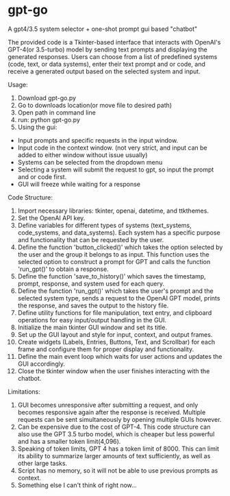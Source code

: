 # gpt-go
A gpt4/3.5 system selector + one-shot prompt gui based "chatbot"

The provided code is a Tkinter-based interface that interacts with OpenAI's GPT-4(or 3.5-turbo) model by sending text prompts and displaying the generated responses. 
Users can choose from a list of predefined systems (code, text, or data systems), enter their text prompt and or code, and receive a generated output based on the selected system and input.

Usage:
1. Download gpt-go.py
2. Go to downloads location(or move file to desired path)
3. Open path in command line
4. run: 
python gpt-go.py
5. Using the gui:
- Input prompts and specific requests in the input window.
- Input code in the context window. (not very strict, and input can be added to either window without issue usually)
- Systems can be selected from the dropdown menu
- Selecting a system will submit the request to gpt, so input the prompt and or code first. 
- GUI will freeze while waiting for a response

Code Structure:
1. Import necessary libraries: tkinter, openai, datetime, and ttkthemes.
2. Set the OpenAI API key.
3. Define variables for different types of systems (text_systems, code_systems, and data_systems). Each system has a specific purpose and functionality that can be requested by the user.
4. Define the function 'button_clicked()' which takes the option selected by the user and the group it belongs to as input. This function uses the selected option to construct a prompt for GPT and calls the function 'run_gpt()' to obtain a response.
5. Define the function 'save_to_history()' which saves the timestamp, prompt, response, and system used for each query.
6. Define the function 'run_gpt()' which takes the user's prompt and the selected system type, sends a request to the OpenAI GPT model, prints the response, and saves the output to the history file.
7. Define utility functions for file manipulation, text entry, and clipboard operations for easy input/output handling in the GUI.
8. Initialize the main tkinter GUI window and set its title.
9. Set up the GUI layout and style for input, context, and output frames.
10. Create widgets (Labels, Entries, Buttons, Text, and Scrollbar) for each frame and configure them for proper display and functionality.
11. Define the main event loop which waits for user actions and updates the GUI accordingly.
12. Close the tkinter window when the user finishes interacting with the chatbot.

Limitations:
1. GUI becomes unresponsive after submitting a request, and only becomes responsive again after the response is received. Multiple requests can be sent simultaneously by opening multiple GUIs however. 
2. Can be expensive due to the cost of GPT-4. This code structure can also use the GPT 3.5 turbo model, which is cheaper but less powerful and has a smaller token limit(4,096).
3. Speaking of token limits, GPT 4 has a token limit of 8000. This can limit its ability to summarize larger amounts of text sufficiently, as well as other large tasks.
4. Script has no memory, so it will not be able to use previous prompts as context. 
5. Something else I can't think of right now...
